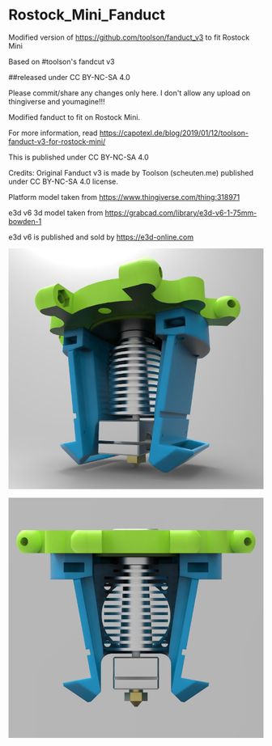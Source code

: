 # Rostock_Mini_Fanduct
Modified version of https://github.com/toolson/fanduct_v3 to fit Rostock Mini


Based on #toolson's fandcut v3

##released under CC BY-NC-SA 4.0

Please commit/share any changes only here. I don't allow any upload on thingiverse and youmagine!!!

Modified fanduct to fit on Rostock Mini.

For more information, read https://capotexl.de/blog/2019/01/12/toolson-fanduct-v3-for-rostock-mini/

This is published under CC BY-NC-SA 4.0

Credits: Original Fanduct v3 is made by Toolson (scheuten.me) published under CC BY-NC-SA 4.0 license. 

Platform model taken from https://www.thingiverse.com/thing:318971 

e3d v6 3d model taken from https://grabcad.com/library/e3d-v6-1-75mm-bowden-1 

e3d v6 is published and sold by https://e3d-online.com

![picture](/fanduct_v3_rostock.jpg)

![picture](/fanduct_v3_rostock_b.jpg)
